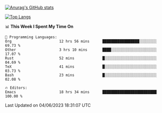 [![Anurag's GitHub stats](https://github-readme-stats.vercel.app/api?username=wugouzi&count_private=true)](https://github.com/anuraghazra/github-readme-stats)

[![Top Langs](https://github-readme-stats.vercel.app/api/top-langs/?username=wugouzi&layout=compact&count_private=true&hide=html)](https://github.com/anuraghazra/github-readme-stats)

<!--START_SECTION:waka-->
📊 **This Week I Spent My Time On** 

```text
💬 Programming Languages: 
Org                      12 hrs 56 mins      █████████████████░░░░░░░░   69.73 % 
Other                    3 hrs 10 mins       ████░░░░░░░░░░░░░░░░░░░░░   17.07 % 
Rust                     52 mins             █░░░░░░░░░░░░░░░░░░░░░░░░   04.69 % 
TeX                      41 mins             █░░░░░░░░░░░░░░░░░░░░░░░░   03.73 % 
Bash                     23 mins             █░░░░░░░░░░░░░░░░░░░░░░░░   02.08 % 

🔥 Editors: 
Emacs                    18 hrs 34 mins      █████████████████████████   100.00 % 
```


 Last Updated on 04/06/2023 18:31:07 UTC
<!--END_SECTION:waka-->

<!--
**wugouzi/wugouzi** is a ✨ _special_ ✨ repository because its `README.md` (this file) appears on your GitHub profile.

Here are some ideas to get you started:

- 🔭 I’m currently working on ...
- 🌱 I’m currently learning ...
- 👯 I’m looking to collaborate on ...
- 🤔 I’m looking for help with ...
- 💬 Ask me about ...
- 📫 How to reach me: ...
- 😄 Pronouns: ...
- ⚡ Fun fact: ...
-->
